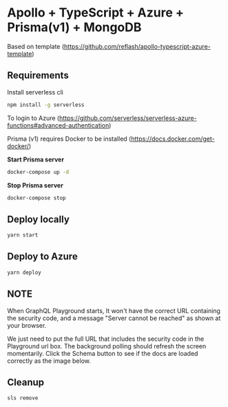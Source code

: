 # Apollo + TypeScript + Azure + Prisma(v1) + MongoDB

Based on template (https://github.com/reflash/apollo-typescript-azure-template)

## Requirements

Install serverless cli
```bash
npm install -g serverless
```

To login to Azure (https://github.com/serverless/serverless-azure-functions#advanced-authentication)

Prisma (v1) requires Docker to be installed (https://docs.docker.com/get-docker/)

**Start Prisma server**
```bash
docker-compose up -d
```

**Stop Prisma server**
```bash
docker-compose stop
```

## Deploy locally

```bash
yarn start
```

## Deploy to Azure

```bash
yarn deploy
```

## NOTE

When GraphQL Playground starts, It won't have the correct URL containing the security code, and a message "Server cannot be reached" as shown at your browser.

We just need to put the full URL that includes the security code in the Playground url box. The background polling should refresh the screen momentarily. Click the Schema button to see if the docs are loaded correctly as the image below.

## Cleanup

```bash
sls remove
```
